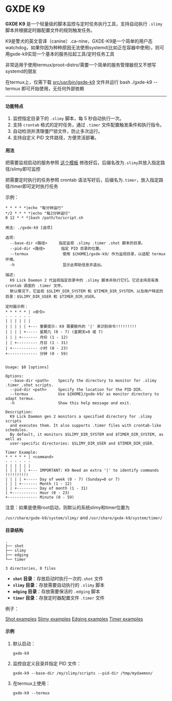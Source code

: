 # GXDE K9

**GXDE K9** 是一个轻量级的脚本监控与定时任务执行工具，支持自动执行 `.slimy` 脚本并根据定时器配置文件的规则触发任务。

K9是警犬的英文音译（canine）.ca-nine，GXDE-K9是一个简单的用户态watchdog，如果你因为种种原因无法使用systemd(比如正在容器中使用)，则可用gxde-k9实现一个基本的服务拉起工具/定时任务工具

非常适用于使用termux/proot-distro/需要一个简单的服务管理器但又不想写systemd的朋友

在termux上，仅需下载 [src/usr/bin/gxde-k9](src/usr/bin/gxde-k9) 文件并运行 bash ./gxde-k9 --termux 即可开始使用，无任何外部依赖

---

#### **功能特点**

1. 监控指定目录下的 `.slimy` 脚本，每 5 秒自动执行一次。
2. 支持 `crontab` 格式的定时任务，通过 `.timer` 文件配置触发条件和执行指令。
3. 自动检测并清理僵尸锁文件，防止多次运行。
4. 支持自定义 PID 文件路径，方便灵活部署。

#### **用法**

把需要监视启动的服务参照 [这个模板](src/usr/share/gxde-k9/slimy/example.slimy.example) 修改好后，后缀名改为`.slimy`并放入指定路径/slimy即可监控

把需要定时执行的任务参照 crontab 语法写好后，后缀名为`.timer`，放入指定路径/timer即可定时执行任务


示例：

```
* * * * *|echo "每分钟运行"
*/2 * * * *|echo "每2分钟运行"
0 12 * * *|bash /path/to/script.sh
```


```
用法: ./gxde-k9 [选项]

选项:
  --base-dir <路径>     指定监视 .slimy .timer .shot 脚本的目录。
  --pid-dir <路径>       指定 PID 目录的位置。
  --termux               使用 ${HOME}/gxde-k9/ 作为监视目录，以适配 termux 环境。
  -h                     显示此帮助信息并退出。

描述:
  K9 Lick Daemon 2 代监视指定目录中的 .slimy 脚本并执行它们。它还支持具有类 crontab 调度的 .timer 文件。
  默认情况下，它监视 $SLIMY_DIR_SYSTEM 和 $TIMER_DIR_SYSTEM，以及用户特定的目录：$SLIMY_DIR_USER 和 $TIMER_DIR_USER。

定时器示例：
* * * * * | <命令>
- - - - - -
| | | | | |
| | | | | +--- 重要提示: K9 需要额外的 '|' 来识别命令!!!!!!!!!
| | | | +----- 星期几 (0 - 7) (星期天=0 或 7)
| | | +------- 月份 (1 - 12)
| | +--------- 月日 (1 - 31)
| +----------- 小时 (0 - 23)
+------------- 分钟 (0 - 59)


Usage: $0 [options]

Options:
  --base-dir <path>    Specify the directory to monitor for .slimy .timer .shot scripts.
  --pid-dir <path>     Specify the location for the PID DIR.
  --termux             Use ${HOME}/gxde-k9/ as monitor directory to adapt termux.
  -h                   Show this help message and exit.

Description:
  K9 Lick Daemon gen 2 monitors a specified directory for .slimy scripts
  and executes them. It also supports .timer files with crontab-like schedules.
  By default, it monitors $SLIMY_DIR_SYSTEM and $TIMER_DIR_SYSTEM, as well as
  user-specific directories: $SLIMY_DIR_USER and $TIMER_DIR_USER.

Timer Example:
* * * * * | <command>
- - - - - -
| | | | | |
| | | | | +--- IMPORTANT: K9 Need an extra '|' to identify commands !!!!!!!!!!
| | | | +----- Day of week (0 - 7) (Sunday=0 or 7)
| | | +------- Month (1 - 12)
| | +--------- Day of month (1 - 31)
| +----------- Hour (0 - 23)
+------------- Minute (0 - 59)

```
                                                           
注意：如果是使用root启动，则默认的系统slimy和timer位置为

`/usr/share/gxde-k9/system/slimy/` and `/usr/share/gxde-k9/system/timer/`


#### **目录结构**

```
.
├── shot
├── slimy
├── edging
└── timer

3 directories, 0 files
```

* **`shot` 目录**：存放启动时执行一次的`.shot` 文件
* **`slimy` 目录**：存放需要自动执行的 `.slimy` 脚本
* **`edging` 目录**：存放需要保活的 `.edging` 脚本
* **`timer` 目录**：存放定时器配置文件 `.timer` 文件


例子：

[Shot examples](src/usr/share/gxde-k9/shot)
[Slimy examples](src/usr/share/gxde-k9/slimy)
[Edging examples](src/usr/share/gxde-k9/edging)
[Timer examples](src/usr/share/gxde-k9/timer)


#### **示例**

1. 默认启动：
   
   ```
   gxde-k9
   ```
2. 监控自定义目录并指定 PID 文件：
   
   ```
   gxde-k9 --base-dir /my/slimy/scripts --pid-dir /tmp/mydaemon/
   ```
3. 在termux上使用：
   
   ```
   gxde-k9 --termux
   ```

